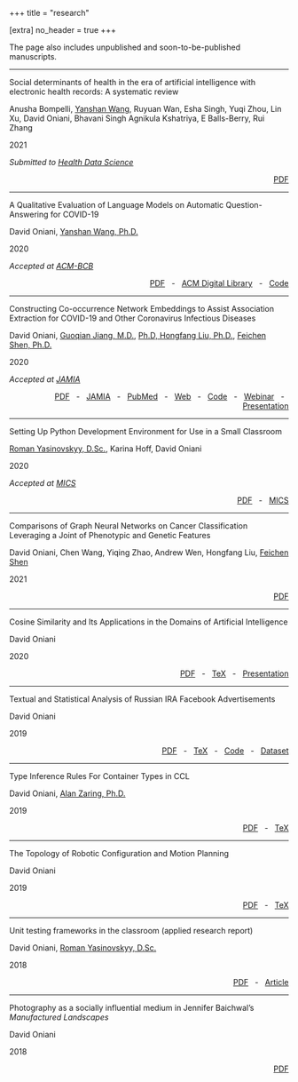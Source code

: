 +++
title = "research"

[extra]
no_header = true
+++

The page also includes unpublished and soon-to-be-published manuscripts.

---

Social determinants of health in the era of artificial intelligence with
electronic health records: A systematic review

Anusha Bompelli, [Yanshan Wang][yanshan_wang], Ruyuan Wan, Esha Singh, Yuqi
Zhou, Lin Xu, David Oniani, Bhavani Singh Agnikula Kshatriya, E Balls-Berry,
Rui Zhang

2021

*Submitted to [Health Data Science](https://spj.sciencemag.org/journals/hds/)*

<div style="text-align: right;">
  <a href="social_determinants_of_health.pdf">PDF</a>
</div>

---

A Qualitative Evaluation of Language Models on Automatic Question-Answering for
COVID-19

David Oniani, [Yanshan Wang, Ph.D.][yanshan_wang]

2020

*Accepted at [ACM-BCB][acm_bcb]*

<div style="text-align: right;">
  <a href="qualitative_evaluation_language_models_covid_19.pdf">PDF</a>
  &nbsp; - &nbsp;
  <a href="https://dl.acm.org/doi/abs/10.1145/3388440.3412413">ACM Digital Library</a>
  &nbsp; - &nbsp;
  <a href="https://github.com/oniani/covid-19-chatbot">Code</a>
</div>

---

Constructing Co-occurrence Network Embeddings to Assist Association Extraction
for COVID-19 and Other Coronavirus Infectious Diseases

David Oniani,
[Guoqian Jiang, M.D.][guoqian_jiang],
[Ph.D, Hongfang Liu, Ph.D.][hongfang_liu],
[Feichen Shen, Ph.D.][feichen_shen]

2020

*Accepted at [JAMIA][jamia]*

<div style="text-align: right;">
  <a href="co_occurence_network_embeddings.pdf">PDF</a>
  &nbsp; - &nbsp;
  <a href="https://academic.oup.com/jamia/advance-article/doi/10.1093/jamia/ocaa117/5847598">JAMIA</a>
  &nbsp; - &nbsp;
  <a href="https://pubmed.ncbi.nlm.nih.gov/32458963/?dopt=Abstract">PubMed</a>
  &nbsp; - &nbsp;
  <a href="https://www.davidoniani.com/covid-19-network/">Web</a>
  &nbsp; - &nbsp;
  <a href="https://github.com/oniani/covid-19-network">Code</a>
  &nbsp; - &nbsp;
  <a href="https://knowledge.amia.org/webinars/journal-club/webinars-journal-club-1.1656098/2020-webinars-1.4584428/2020-jamia-journal-club-webinars-1.4584429/constructing-co-occurrence-network-embeddings-to-assist-association-extraction-for-covid-19-and-othe-1.4593734/constructing-co-occurrence-network-embeddings-to-assist-association-extraction-for-covid-19-and-othe-1.4593735">Webinar</a>
  &nbsp; - &nbsp;
  <a href="co-occurence-network-embeddings-presentation.pdf">Presentation</a>
</div>

---

Setting Up Python Development Environment for Use in a Small Classroom

[Roman Yasinovskyy, D.Sc.][roman_yasinovskyy], Karina Hoff, David Oniani

2020

*Accepted at [MICS][mics]*

<div style="text-align: right;">
  <a href="mics2020_paper.pdf">PDF</a>
  &nbsp; - &nbsp;
  <a href="http://www.micsymposium.org/mics_2020_Proceedings/MICS_2020_Proceedings.htm">MICS</a>
</div>

---

Comparisons of Graph Neural Networks on Cancer Classification Leveraging a
Joint of Phenotypic and Genetic Features

David Oniani, Chen Wang, Yiqing Zhao, Andrew Wen, Hongfang Liu, [Feichen
Shen][feichen_shen]

2021

<div style="text-align: right;">
  <a href="comparisons_of_gnns_cancer.pdf">PDF</a>
</div>

---

Cosine Similarity and Its Applications in the Domains of Artificial Intelligence

David Oniani

2020

<div style="text-align: right;">
  <a href="cosine_similarity_and_ai.pdf">PDF</a>
  &nbsp; - &nbsp;
  <a href="https://github.com/oniani/cosine-similarity-and-ai/tree/master/paper">TeX</a>
  &nbsp; - &nbsp;
  <a href="cosine_similarity_and_ai_presentation.pdf">Presentation</a>
</div>

---

Textual and Statistical Analysis of Russian IRA Facebook Advertisements

David Oniani

2019

<div style="text-align: right;">
  <a href="ira_analysis.pdf">PDF</a>
  &nbsp; - &nbsp;
  <a href="https://github.com/oniani/ira-analysis/tree/master/paper">TeX</a>
  &nbsp; - &nbsp;
  <a href="https://github.com/oniani/ira-analysis">Code</a>
  &nbsp; - &nbsp;
  <a href="https://www.davidoniani.com/datasets#russian-internet-research-agency-ira-facebook-advertisements-datasets">Dataset</a>
</div>

---

Type Inference Rules For Container Types in CCL

David Oniani, [Alan Zaring, Ph.D.][alan_zaring]

2019

<div style="text-align: right;">
  <a href="ccl_rules.pdf">PDF</a>
  &nbsp; - &nbsp;
  <a href="https://github.com/oniani/ccl-container-types/tree/master/paper">TeX</a>
</div>

---

The Topology of Robotic Configuration and Motion Planning

David Oniani

2019

<div style="text-align: right;">
  <a href="agv_paper.pdf">PDF</a>
  &nbsp; - &nbsp;
  <a href="https://github.com/oniani/ugmath/tree/master/Topology/agv-paper">TeX</a>
</div>

---

Unit testing frameworks in the classroom (applied research report)

David Oniani, [Roman Yasinovskyy, D.Sc.][roman_yasinovskyy]

2018

<div style="text-align: right;">
  <a href="summer_2018_research_report.pdf">PDF</a>
  &nbsp; - &nbsp;
  <a href="https://www.luther.edu/headlines/?story_id=819818">Article</a>
</div>

---

Photography as a socially influential medium in Jennifer Baichwal’s _Manufactured Landscapes_

David Oniani

2018

<div style="text-align: right;">
  <a href="baichwal_manufactured_landscapes.pdf">PDF</a>
</div>

[alan_zaring]: https://www.luther.edu/computer-science/faculty/
[feichen_shen]: https://www.mayo.edu/research/faculty/shen-feichen-ph-d/bio-20238745
[guoqian_jiang]: https://www.mayo.edu/research/faculty/jiang-guoqian-m-d-ph-d/bio-00093912
[hongfang_liu]: https://www.mayo.edu/research/faculty/liu-hongfang-ph-d/bio-00055092
[roman_yasinovskyy]: https://www.luther.edu/computer-science/faculty/
[yanshan_wang]: https://www.mayo.edu/research/faculty/wang-yanshan-ph-d/bio-20199713

[acm_bcb]: https://acm-bcb.org/
[jamia]: https://academic.oup.com/jamia
[mics]: http://www.micsymposium.org/mics2020/
